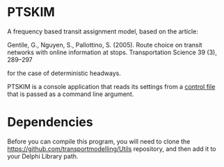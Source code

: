 # PTSKIM

A frequency based transit assignment model, based on the article:

Gentile, G., Nguyen, S., Pallottino, S. (2005). Route choice on transit networks with online information
at stops. Transportation Science 39 (3), 289–297

for the case of deterministic headways.

PTSKIM is a console application that reads its settings from a [control file](https://github.com/transportmodelling/PTSKIM/wiki/Control-file) that is passed as a command line argument.

# Dependencies
Before you can compile this program, you will need to clone the https://github.com/transportmodelling/Utils repository, and then add it to your Delphi Library path.
